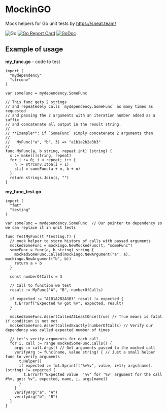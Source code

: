 # MockinGO
Mock helpers for Go unit tests by https://sneat.team/

![Go](https://github.com/sneat-team/mockingo/workflows/Go/badge.svg) [![Go Report Card](https://goreportcard.com/badge/github.com/sneat-team/mockingo)](https://goreportcard.com/report/github.com/sneat-team/mockingo) [![GoDoc](https://godoc.org/github.com/sneat-team/mockingo?status.svg)](https://godoc.org/github.com/sneat-team/mockingo)


## Example of usage

**my_func.go** - code to test
``` 
import (
  "mydependency"
  "strconv"
)

var someFunc = mydependency.SomeFunc

// This func gets 2 strings
// and repeatedely calls `mydependency.SomeFunc` as many times as requested
// and passing the 2 arguments with an iteration number added as a suffix
// and concatenate all output in the result string.
//
// **Example**: if `SomeFunc` simply concatenate 2 arguments then
// 
//   MyFunc("a", "b", 3) => "a1b1a2b2a3b3"
//
func MyFunc(a, b string, repeat int) (string) {
  s := make([]string, repeat)
  for i := 0; i < repeat; i++ {
    n := strconv.Itoa(i + 1)
    s[i] = someFunc(a + n, b + n)
  }
  return strings.Join(s, "")
}
```

**my_func_test.go**
``` 
import (
  "fmt"
  "testing"
)

var someFunc = mydependency.SomeFunc  // Our pointer to dependency so we can replace it in unit tests

func TestMyFunc(t *testing.T) {
  // mock helper to store history of calls with passed arguments
  mockedSomeFunc = mockingo.NewMockedFunc(t, "someFunc")
  someFunc = func(a, b string) string {
    mockedSomeFunc.Called(mockingo.NewArgument("a", a), mockingo.NewArgument("b", b))
    return a + b
  }
  
  const numberOfCalls = 3
  
  // Call to function we test
  result := MyFunc("A", "B", numberOfCalls)
  
  if expected := "A1B1A2B2A3B3" result != expected {
    t.Errorf("Expected %v got %v", expected, result)
  }
  
  mockedSomeFunc.AssertCalledAtLeastOnce(true) // True means is fatal if condition is not met
  mockedSomeFunc.AssertCalledExactly(numberOfCalls) // Verify our dependency was called expected number of times
  
  // Let's verify arguments for each call
  for i, call := range mockedSomeFunc.Calls() {
    args := call.Args() // Get arguments passed to the mocked call
    verifyArg := func(name, value string) { // Just a small helper func to verify arguments
      t.Helper()
      if expected := fmt.Sprintf("%v%v", value, i+1); args[name].(string) != expected {
        t.Errorf("Expected value  '%v' for '%v' argument for the call #%v, got: %v", expected, name, i, args[name])
      }
    }
    verifyArg("a", "A")
    verifyArg("b", "B")
  }
}
```
